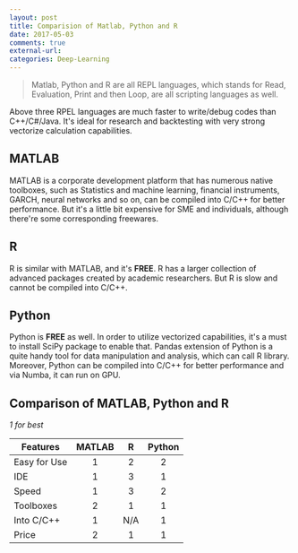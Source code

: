 ```yaml
---
layout: post
title: Comparision of Matlab, Python and R
date: 2017-05-03
comments: true
external-url:
categories: Deep-Learning
---
```


> Matlab, Python and R are all REPL languages, which stands for Read, Evaluation, Print and then Loop, are all scripting languages as well.

Above three RPEL languages are much faster to write/debug codes than C++/C#/Java. It's ideal for research and backtesting with very strong vectorize calculation capabilities.

## MATLAB
MATLAB is a corporate development platform that has numerous native toolboxes, such as Statistics and machine learning, financial instruments, GARCH, neural networks and so on, can be compiled into C/C++ for better performance. But it's a little bit expensive for SME and individuals, although there're some corresponding freewares.

## R
R is similar with MATLAB, and it's **FREE**. R has a larger collection of advanced packages created by academic researchers. But R is slow and cannot be compiled into C/C++.

## Python
Python is **FREE** as well. In order to utilize vectorized capabilities, it's a must to install SciPy package to enable that. Pandas extension of Python is a quite handy tool for data manipulation and analysis, which can call R library. Moreover, Python can be compiled into C/C++ for better performance and via Numba, it can run on GPU.

## Comparison of MATLAB, Python and R
*1 for best*

|Features    |MATLAB|   R    |Python|
|------------|:------:|:------:|:----:|
|Easy for Use|   1  |   2    |   2  |
|    IDE     |   1  |   3    |   1  |
|    Speed   |   1  |   3    |   2  |
|  Toolboxes |   2  |   1    |   1  |
| Into C/C++ |   1  |  N/A   |   1  |
|    Price   |   2  |   1    |   1  |
